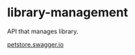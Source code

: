# library-management
API that manages library.

[petstore.swagger.io](https://petstore.swagger.io/?url=https://raw.githubusercontent.com/Abi-Nf/library-management/main/docs/api.yml)
